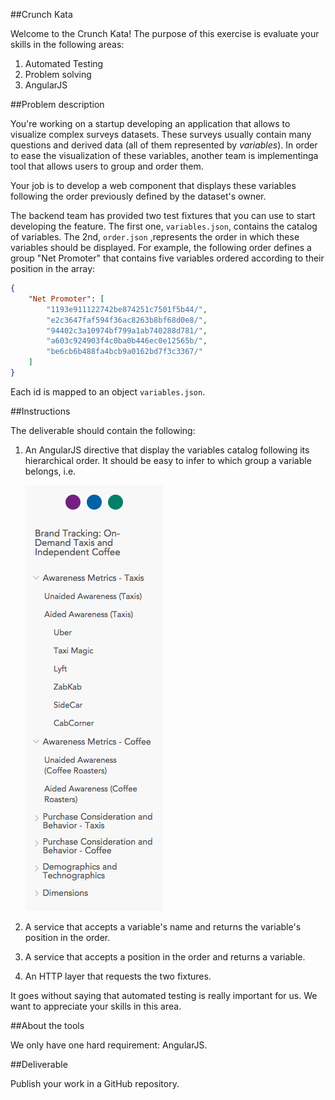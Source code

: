 ##Crunch Kata

Welcome to the Crunch Kata! The purpose of this exercise is evaluate your
skills in the following areas:

1. Automated Testing
2. Problem solving
3. AngularJS

##Problem description

You're working on a startup developing an application that allows to visualize
complex surveys datasets. These surveys usually contain many questions and derived data (all of them represented by *variables*). In order to ease the visualization of these variables, another team is implementinga tool that allows users to group and order them.

Your job is to develop a web component that displays these variables following the order previously defined by the dataset's owner.

The backend team has provided two test fixtures that you can use to start developing the feature. The first one, `variables.json`, contains the catalog of variables. The 2nd, `order.json` ,represents the order in which these variables should be displayed. For example, the following order defines a group "Net Promoter" that contains five variables ordered according to their position in the array:

```json
{
    "Net Promoter": [
        "1193e911122742be874251c7501f5b44/",
        "e2c3647faf594f36ac8263b8bf68d0e8/",
        "94402c3a10974bf799a1ab740288d781/",
        "a603c924903f4c0ba0b446ec0e12565b/",
        "be6cb6b488fa4bcb9a0162bd7f3c3367/"
    ]
}
```

Each id is mapped to an object `variables.json`.

##Instructions

The deliverable should contain the following:

1. An AngularJS directive that display the variables catalog following its hierarchical order. It should be easy to infer to which group a variable belongs, i.e.
    
    ![HVL](hvl.png)

2. A service that accepts a variable's name and returns the variable's position in the order.
3. A service that accepts a position in the order and returns a variable.
3. An HTTP layer that requests the two fixtures.

It goes without saying that automated testing is really important for us. We want to appreciate your skills in this area.

##About the tools

We only have one hard requirement: AngularJS.

##Deliverable

Publish your work in a GitHub repository.
